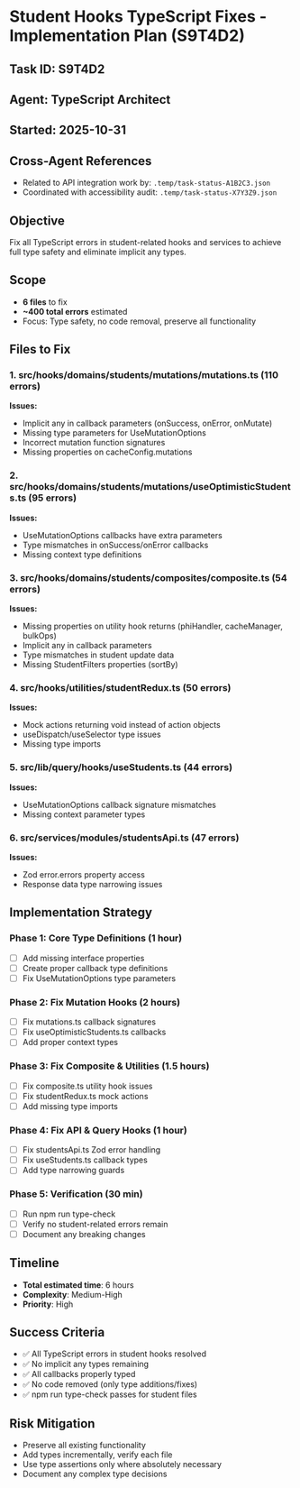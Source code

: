 # Student Hooks TypeScript Fixes - Implementation Plan (S9T4D2)

## Task ID: S9T4D2
## Agent: TypeScript Architect
## Started: 2025-10-31

## Cross-Agent References
- Related to API integration work by: `.temp/task-status-A1B2C3.json`
- Coordinated with accessibility audit: `.temp/task-status-X7Y3Z9.json`

## Objective
Fix all TypeScript errors in student-related hooks and services to achieve full type safety and eliminate implicit any types.

## Scope
- **6 files** to fix
- **~400 total errors** estimated
- Focus: Type safety, no code removal, preserve all functionality

## Files to Fix

### 1. src/hooks/domains/students/mutations/mutations.ts (110 errors)
**Issues:**
- Implicit any in callback parameters (onSuccess, onError, onMutate)
- Missing type parameters for UseMutationOptions
- Incorrect mutation function signatures
- Missing properties on cacheConfig.mutations

### 2. src/hooks/domains/students/mutations/useOptimisticStudents.ts (95 errors)
**Issues:**
- UseMutationOptions callbacks have extra parameters
- Type mismatches in onSuccess/onError callbacks
- Missing context type definitions

### 3. src/hooks/domains/students/composites/composite.ts (54 errors)
**Issues:**
- Missing properties on utility hook returns (phiHandler, cacheManager, bulkOps)
- Implicit any in callback parameters
- Type mismatches in student update data
- Missing StudentFilters properties (sortBy)

### 4. src/hooks/utilities/studentRedux.ts (50 errors)
**Issues:**
- Mock actions returning void instead of action objects
- useDispatch/useSelector type issues
- Missing type imports

### 5. src/lib/query/hooks/useStudents.ts (44 errors)
**Issues:**
- UseMutationOptions callback signature mismatches
- Missing context parameter types

### 6. src/services/modules/studentsApi.ts (47 errors)
**Issues:**
- Zod error.errors property access
- Response data type narrowing issues

## Implementation Strategy

### Phase 1: Core Type Definitions (1 hour)
- [ ] Add missing interface properties
- [ ] Create proper callback type definitions
- [ ] Fix UseMutationOptions type parameters

### Phase 2: Fix Mutation Hooks (2 hours)
- [ ] Fix mutations.ts callback signatures
- [ ] Fix useOptimisticStudents.ts callbacks
- [ ] Add proper context types

### Phase 3: Fix Composite & Utilities (1.5 hours)
- [ ] Fix composite.ts utility hook issues
- [ ] Fix studentRedux.ts mock actions
- [ ] Add missing type imports

### Phase 4: Fix API & Query Hooks (1 hour)
- [ ] Fix studentsApi.ts Zod error handling
- [ ] Fix useStudents.ts callback types
- [ ] Add type narrowing guards

### Phase 5: Verification (30 min)
- [ ] Run npm run type-check
- [ ] Verify no student-related errors remain
- [ ] Document any breaking changes

## Timeline
- **Total estimated time**: 6 hours
- **Complexity**: Medium-High
- **Priority**: High

## Success Criteria
- ✅ All TypeScript errors in student hooks resolved
- ✅ No implicit any types remaining
- ✅ All callbacks properly typed
- ✅ No code removed (only type additions/fixes)
- ✅ npm run type-check passes for student files

## Risk Mitigation
- Preserve all existing functionality
- Add types incrementally, verify each file
- Use type assertions only where absolutely necessary
- Document any complex type decisions
